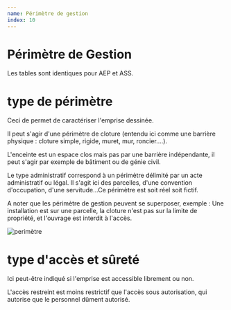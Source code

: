 ```yaml
---
name: Périmètre de gestion
index: 10
---
```

# Périmètre de Gestion

Les tables sont identiques pour AEP et ASS.

# type de périmètre

Ceci de permet de caractériser l'emprise dessinée.

Il peut s'agir d'une périmètre de cloture (entendu ici comme une barrière physique : cloture simple, rigide, muret, mur, roncier....).

L'enceinte est un espace clos mais pas par une barrière indépendante, il peut s'agir par exemple de bâtiment ou de génie civil.

Le type administratif correspond à un périmètre délimité par un acte administratif ou légal. Il s'agit ici des parcelles, d'une convention d'occupation, d'une servitude...Ce périmètre est soit réel soit fictif.

A noter que les périmètre de gestion peuvent se superposer, exemple :
Une installation est sur une parcelle, la cloture n'est pas sur la limite de propriété, et l'ouvrage est interdit à l'accès.

![perimètre](https://github.com/cnigfr/StaR-Eau/blob/main/Documentation/image_documentation/modele/perimetre_gestion.png)

# type d'accès et sûreté

Ici peut-être indiqué si l'emprise est accessible librement ou non.

L'accès restreint est moins restrictif que l'accès sous autorisation, qui autorise que le personnel dûment autorisé.
